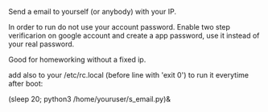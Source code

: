 Send a email to yourself (or anybody) with your IP.

In order to run do not use your account password.
Enable two step verificarion on google account 
and
create a app password, use it instead of your real password.



Good for homeworking without a fixed ip.

add also to your /etc/rc.local (before line with 'exit 0') to run it everytime after boot:

(sleep 20; python3 /home/youruser/s_email.py)&

